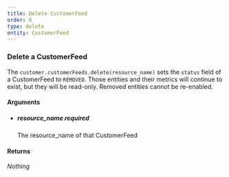 ```yaml
---
title: Delete CustomerFeed 
order: 6
type: delete
entity: CustomerFeed 
---
```


### Delete a CustomerFeed 

The `customer.customerFeeds.delete(resource_name)` sets the `status` field of a CustomerFeed to `REMOVED`. Those entities and their metrics will continue to exist, but they will be read-only. Removed entities cannot be re-enabled.


#### Arguments

- ##### resource_name *required*
    The resource_name of that CustomerFeed


#### Returns

_Nothing_